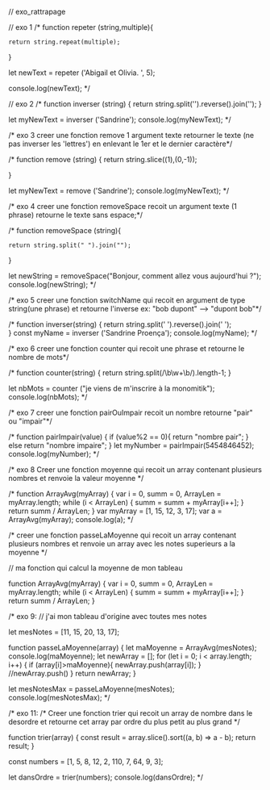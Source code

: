 // exo_rattrapage

// exo 1
/*
function repeter (string,multiple){    

    return string.repeat(multiple);
}

let newText = repeter ('Abigail et Olivia. ', 5);

console.log(newText);
*/

// exo 2
/*
function inverser (string) {
    return string.split('').reverse().join('');
}

let myNewText = inverser ('Sandrine');
console.log(myNewText);
*/

/* exo 3
creer une fonction remove
1 argument texte
retourner le texte (ne pas inverser les 'lettres') en enlevant le 1er et le dernier caractère*/

/*
function remove (string) {
    return string.slice((1),(0,-1));

}

let myNewText = remove ('Sandrine');
console.log(myNewText);
*/

/* exo 4
creer une fonction removeSpace
recoit un argument texte (1 phrase)
retourne le texte sans espace;*/

/*
function removeSpace (string){
    
    return string.split(" ").join("");
}


let newString = removeSpace("Bonjour, comment allez vous aujourd'hui ?");
console.log(newString);
*/

/* exo 5
creer une fonction switchName
qui recoit en argument de type string(une phrase)
et retourne l'inverse
ex: "bob dupont"  --> "dupont bob"*/

/*
function inverser(string) {
    return string.split(' ').reverse().join(' ');    
}
const myName = inverser ('Sandrine Proença');
console.log(myName);
*/

/* exo 6
creer une fonction counter
qui recoit une phrase
et retourne le nombre de mots*/

/*
function counter(string) {
return string.split(/\b\w+\b/).length-1;
}

let nbMots = counter ("je viens de m'inscrire à la monomitik");
console.log(nbMots);
*/

/* exo 7
creer une fonction pairOuImpair
recoit un nombre
retourne "pair" ou "impair"*/

/*
function pairImpair(value) {
    if (value%2 == 0){
    return "nombre pair";
    }
    else
    return "nombre impaire";
    }
let myNumber = pairImpair(5454846452);
console.log(myNumber);
*/

/* exo 8
Creer une fonction moyenne qui recoit un array 
contenant plusieurs nombres et renvoie la valeur moyenne
*/

/*
function ArrayAvg(myArray) {
    var i = 0, summ = 0, ArrayLen = myArray.length;
    while (i < ArrayLen) {
        summ = summ + myArray[i++];
}
    return summ / ArrayLen;
}
var myArray = [1, 15, 12, 3, 17];
var a = ArrayAvg(myArray);
console.log(a);
*/

/* creer une fonction passeLaMoyenne qui recoit un array
contenant plusieurs nombres et renvoie un array avec les
notes superieurs a la moyenne
*/

// ma fonction qui calcul la moyenne de mon tableau

function ArrayAvg(myArray) {
    var i = 0, summ = 0, ArrayLen = myArray.length;
    while (i < ArrayLen) {
        summ = summ + myArray[i++];
}
    return summ / ArrayLen;
}

/* exo 9:
// j'ai mon tableau d'origine avec toutes mes notes

let mesNotes = [11, 15, 20, 13, 17];  


function passeLaMoyenne(array) {
    let maMoyenne = ArrayAvg(mesNotes);
    console.log(maMoyenne);
    let newArray = [];
    for (let i = 0; i < array.length; i++) {
        if (array[i]>maMoyenne){
            newArray.push(array[i]);
        }
        //newArray.push()
    }
    return newArray;
}

let mesNotesMax = passeLaMoyenne(mesNotes);
console.log(mesNotesMax);
*/


/* exo 11:
/*
Creer une fonction trier qui recoit un array 
de nombre dans le desordre et retourne cet array 
par ordre du plus petit au plus grand
*/

function trier(array) {
    const result = array.slice().sort((a, b) => a - b);
    return result;
}



const numbers = [1, 5, 8, 12, 2, 110, 7, 64, 9, 3];

let dansOrdre = trier(numbers);
console.log(dansOrdre);
*/ 
